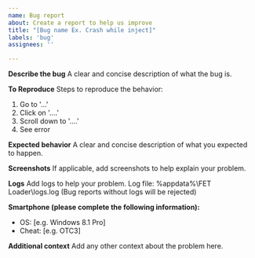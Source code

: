 ```yaml
---
name: Bug report
about: Create a report to help us improve
title: "[Bug name Ex. Crash while inject]"
labels: 'bug'
assignees: ''

---
```


**Describe the bug**
A clear and concise description of what the bug is.

**To Reproduce**
Steps to reproduce the behavior:
1. Go to '...'
2. Click on '....'
3. Scroll down to '....'
4. See error

**Expected behavior**
A clear and concise description of what you expected to happen.

**Screenshots**
If applicable, add screenshots to help explain your problem.

**Logs**
Add logs to help your problem.
Log file: %appdata%\FET Loader\logs.log
(Bug reports without logs will be rejected)

**Smartphone (please complete the following information):**
 - OS: [e.g. Windows 8.1 Pro]
 - Cheat: [e.g. OTC3]

**Additional context**
Add any other context about the problem here.
